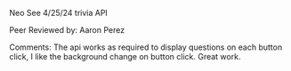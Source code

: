Neo See
4/25/24
trivia API

Peer Reviewed by: Aaron Perez

Comments: The api works as required to display questions on each button click, I like the background change on button click. Great work.
